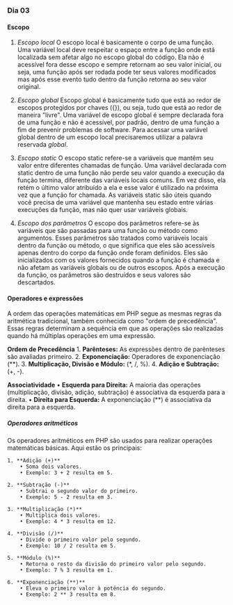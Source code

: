 ### Dia 03

#### Escopo

01. _Escopo local_
O escopo local é basicamente o corpo de uma função. Uma variável local deve respeitar o espaço entre a função onde está localizada sem afetar algo no escopo global do código. Ela não é acessível fora desse escopo e sempre retornam ao seu valor inicial, ou seja, uma função após ser rodada pode ter seus valores modificados mas após esse evento tudo dentro da função retorna ao seu valor original.

02. _Escopo global_
Escopo global é basicamente tudo que está ao redor de escopos protegidos por chaves ({}), ou seja, tudo que está ao redor de maneira "livre". Uma variável de escopo global é sempre declarada fora de uma função e não é acessível, por padrão, dentro de uma função a fim de prevenir problemas de software. Para acessar uma variável global dentro de um escopo local precisaremos utilizar a palavra reservada _global_.

03. _Escopo static_
O escopo static refere-se a variáveis que mantêm seu valor entre diferentes chamadas de função. Uma variável declarada com static dentro de uma função não perde seu valor quando a execução da função termina, diferente das variáveis locais comuns. Em vez disso, ela retém o último valor atribuído a ela e esse valor é utilizado na próxima vez que a função for chamada. As variáveis static são úteis quando você precisa de uma variável que mantenha seu estado entre várias execuções da função, mas não quer usar variáveis globais.

04. _Escopo dos parâmetros_
O escopo dos parâmetros refere-se às variáveis que são passadas para uma função ou método como argumentos. Esses parâmetros são tratados como variáveis locais dentro da função ou método, o que significa que eles são acessíveis apenas dentro do corpo da função onde foram definidos. Eles são inicializados com os valores fornecidos quando a função é chamada e não afetam as variáveis globais ou de outros escopos. Após a execução da função, os parâmetros são destruídos e seus valores são descartados.


#### Operadores e expressões
A ordem das operações matemáticas em PHP segue as mesmas regras da aritmética tradicional, também conhecida como "ordem de precedência". Essas regras determinam a sequência em que as operações são realizadas quando há múltiplas operações em uma expressão.

**Ordem de Precedência**
    1. **Parênteses:** As expressões dentro de parênteses são avaliadas primeiro.
    2. **Exponenciação:** Operadores de exponenciação (**).
    3. **Multiplicação, Divisão e Módulo:** (*, /, %).
    4. **Adição e Subtração:** (+, -).

**Associatividade**
    • **Esquerda para Direita:** A maioria das operações (multiplicação, divisão, adição, subtração) é associativa da esquerda para a direita.
    • **Direita para Esquerda:** A exponenciação (**) é associativa da direita para a esquerda.

##### Operadores aritméticos
Os operadores aritméticos em PHP são usados para realizar operações matemáticas básicas. Aqui estão os principais:

    1. **Adição (+)**
        • Soma dois valores.
        • Exemplo: 3 + 2 resulta em 5.

    2. **Subtração (-)**
        • Subtrai o segundo valor do primeiro.
        • Exemplo: 5 - 2 resulta em 3.

    3. **Multiplicação (*)**
        • Multiplica dois valores.
        • Exemplo: 4 * 3 resulta em 12.

    4. **Divisão (/)**
        • Divide o primeiro valor pelo segundo.
        • Exemplo: 10 / 2 resulta em 5.

    5. **Módulo (%)**
        • Retorna o resto da divisão do primeiro valor pelo segundo.
        • Exemplo: 7 % 3 resulta em 1.

    6. **Exponenciação (**)**
        • Eleva o primeiro valor à potência do segundo.
        • Exemplo: 2 ** 3 resulta em 8.